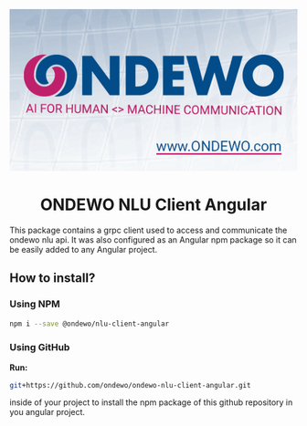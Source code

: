 <p align="center">
  <a href="https://www.ondewo.com">
    <img alt="ONDEWO Logo" src="https://raw.githubusercontent.com/ondewo/ondewo-logos/master/github/ondewo_logo_github_2.png"/>
  </a>
  <h1 align="center">
    ONDEWO NLU Client Angular
  </h1>
</p>

This package contains a grpc client used to access and communicate the ondewo nlu api.
It was also configured as an Angular npm package so it can be easily added to any Angular project.

## How to install?

### Using NPM

```bash
npm i --save @ondewo/nlu-client-angular
```

### Using GitHub

**Run:**
```bash
git+https://github.com/ondewo/ondewo-nlu-client-angular.git
```
inside of your project to install the npm package of this github repository in you angular project.

